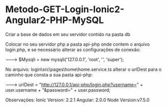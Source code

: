 # Metodo-GET-Login-Ionic2-Angular2-PHP-MySQL
Criar a base de dados em seu servidor contido na pasta db

Colocar no seu servidor php a pasta api-php onde contem o arquivo login.php, e se necessário alterar as configurações de conexão:

---> $Mysqli = new mysqli('127.0.0.1', 'root', '', 'super');

No arquivo: 
login\src\pages\home\home.service.ts alterar o urlDest para o caminho que consta a sua pasta api-php:

---> urlDest = "http://127.0.0.1/api-php/login.php?username=" + user.username + "&password=" + user.password;

Observações:
Ionic Version: 2.2.1
Angular: 2.0.0
Node Version:v7.5.0
